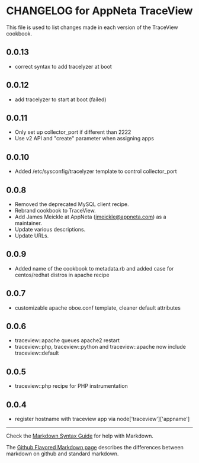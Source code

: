 # CHANGELOG for AppNeta TraceView

This file is used to list changes made in each version of the TraceView cookbook.

## 0.0.13
* correct syntax to add tracelyzer at boot

## 0.0.12 
* add tracelyzer to start at boot (failed) 

## 0.0.11
* Only set up collector_port if different than 2222
* Use v2 API and "create" parameter when assigning apps

## 0.0.10
* Added /etc/sysconfig/tracelyzer template to control collector_port

## 0.0.8
* Removed the deprecated MySQL client recipe.
* Rebrand cookbook to TraceView.
* Add James Meickle at AppNeta (jmeickle@appneta.com) as a maintainer.
* Update various descriptions.
* Update URLs.

## 0.0.9
* Added name of the cookbook to metadata.rb and added case for centos/redhat distros in apache recipe

## 0.0.7
* customizable apache oboe.conf template, cleaner default attributes

## 0.0.6
* traceview::apache queues apache2 restart
* traceview::php, traceview::python and traceview::apache now include traceview::default

## 0.0.5
* traceview::php recipe for PHP instrumentation

## 0.0.4
* register hostname with traceview app via node['traceview']['appname']

- - -
Check the [Markdown Syntax Guide](http://daringfireball.net/projects/markdown/syntax) for help with Markdown.

The [Github Flavored Markdown page](http://github.github.com/github-flavored-markdown/) describes the differences between markdown on github and standard markdown.

